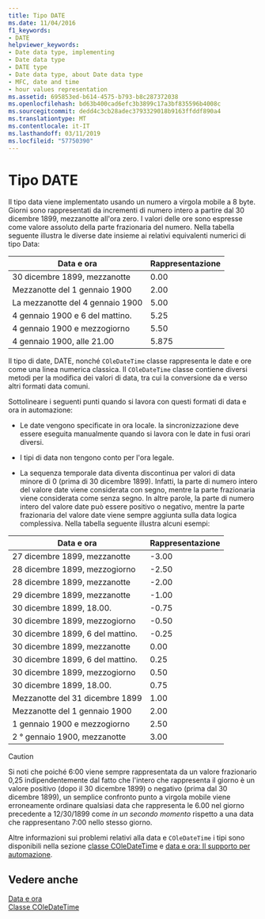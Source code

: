 ```yaml
---
title: Tipo DATE
ms.date: 11/04/2016
f1_keywords:
- DATE
helpviewer_keywords:
- Date data type, implementing
- Date data type
- DATE type
- Date data type, about Date data type
- MFC, date and time
- hour values representation
ms.assetid: 695853ed-b614-4575-b793-b8c287372038
ms.openlocfilehash: bd63b400cad6efc3b3899c17a3bf835596b4008c
ms.sourcegitcommit: dedd4c3cb28adec3793329018b9163ffddf890a4
ms.translationtype: MT
ms.contentlocale: it-IT
ms.lasthandoff: 03/11/2019
ms.locfileid: "57750390"
---
```

# <a name="date-type"></a>Tipo DATE

Il tipo data viene implementato usando un numero a virgola mobile a 8 byte. Giorni sono rappresentati da incrementi di numero intero a partire dal 30 dicembre 1899, mezzanotte all'ora zero. I valori delle ore sono espresse come valore assoluto della parte frazionaria del numero. Nella tabella seguente illustra le diverse date insieme ai relativi equivalenti numerici di tipo Data:

|Data e ora|Rappresentazione|
|-------------------|--------------------|
|30 dicembre 1899, mezzanotte|0.00|
|Mezzanotte del 1 gennaio 1900|2.00|
|La mezzanotte del 4 gennaio 1900|5.00|
|4 gennaio 1900 e 6 del mattino.|5.25|
|4 gennaio 1900 e mezzogiorno|5.50|
|4 gennaio 1900, alle 21.00|5.875|

Il tipo di date, DATE, nonché `COleDateTime` classe rappresenta le date e ore come una linea numerica classica. Il `COleDateTime` classe contiene diversi metodi per la modifica dei valori di data, tra cui la conversione da e verso altri formati data comuni.

Sottolineare i seguenti punti quando si lavora con questi formati di data e ora in automazione:

- Le date vengono specificate in ora locale. la sincronizzazione deve essere eseguita manualmente quando si lavora con le date in fusi orari diversi.

- I tipi di data non tengono conto per l'ora legale.

- La sequenza temporale data diventa discontinua per valori di data minore di 0 (prima di 30 dicembre 1899). Infatti, la parte di numero intero del valore date viene considerata con segno, mentre la parte frazionaria viene considerata come senza segno. In altre parole, la parte di numero intero del valore date può essere positivo o negativo, mentre la parte frazionaria del valore date viene sempre aggiunta sulla data logica complessiva. Nella tabella seguente illustra alcuni esempi:

|Data e ora|Rappresentazione|
|-------------------|--------------------|
|27 dicembre 1899, mezzanotte|-3.00|
|28 dicembre 1899, mezzogiorno|-2.50|
|28 dicembre 1899, mezzanotte|-2.00|
|29 dicembre 1899, mezzanotte|-1.00|
|30 dicembre 1899, 18.00.|-0.75|
|30 dicembre 1899, mezzogiorno|-0.50|
|30 dicembre 1899, 6 del mattino.|-0.25|
|30 dicembre 1899, mezzanotte|0.00|
|30 dicembre 1899, 6 del mattino.|0.25|
|30 dicembre 1899, mezzogiorno|0.50|
|30 dicembre 1899, 18.00.|0.75|
|Mezzanotte del 31 dicembre 1899|1.00|
|Mezzanotte del 1 gennaio 1900|2.00|
|1 gennaio 1900 e mezzogiorno|2.50|
|2 ° gennaio 1900, mezzanotte|3.00|

> [!CAUTION]
>  Si noti che poiché 6:00 viene sempre rappresentata da un valore frazionario 0,25 indipendentemente dal fatto che l'intero che rappresenta il giorno è un valore positivo (dopo il 30 dicembre 1899) o negativo (prima dal 30 dicembre 1899), un semplice confronto punto a virgola mobile viene erroneamente ordinare qualsiasi data che rappresenta le 6.00 nel giorno precedente a 12/30/1899 come *in un secondo momento* rispetto a una data che rappresentano 7:00 nello stesso giorno.

Altre informazioni sui problemi relativi alla data e `COleDateTime` i tipi sono disponibili nella sezione [classe COleDateTime](../atl-mfc-shared/reference/coledatetime-class.md) e [data e ora: Il supporto per automazione](../atl-mfc-shared/date-and-time-automation-support.md).

## <a name="see-also"></a>Vedere anche

[Data e ora](../atl-mfc-shared/date-and-time.md)<br/>
[Classe COleDateTime](../atl-mfc-shared/reference/coledatetime-class.md)

